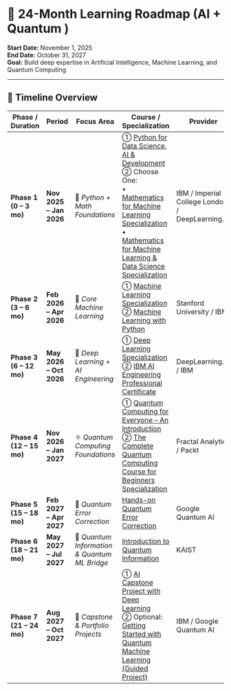 
# 🧭 24-Month Learning Roadmap (AI + Quantum )
**Start Date:** November 1, 2025  
**End Date:** October 31, 2027  
**Goal:** Build deep expertise in Artificial Intelligence, Machine Learning, and Quantum Computing 

---

## 📅 Timeline Overview

| **Phase / Duration** | **Period** | **Focus Area** | **Course / Specialization** | **Provider** |
|-----------------------|------------|----------------|------------------------------|---------------|
| **Phase 1 (0 – 3 mo)** | **Nov 2025 – Jan 2026** | 🧮 *Python + Math Foundations* | ① [Python for Data Science, AI & Development](https://www.coursera.org/learn/python-for-applied-data-science-ai) <br>② Choose One:<br>• [Mathematics for Machine Learning Specialization](https://www.coursera.org/specializations/mathematics-machine-learning)<br>• [Mathematics for Machine Learning & Data Science Specialization](https://www.coursera.org/specializations/mathematics-for-machine-learning-and-data-science) | IBM / Imperial College London / DeepLearning.AI |
| **Phase 2 (3 – 6 mo)** | **Feb 2026 – Apr 2026** | 🤖 *Core Machine Learning* | ① [Machine Learning Specialization](https://www.coursera.org/specializations/machine-learning-introduction)<br>② [Machine Learning with Python](https://www.coursera.org/learn/machine-learning-with-python) | Stanford University / IBM |
| **Phase 3 (6 – 12 mo)** | **May 2026 – Oct 2026** | 🧠 *Deep Learning + AI Engineering* | ① [Deep Learning Specialization](https://www.coursera.org/specializations/deep-learning)<br>② [IBM AI Engineering Professional Certificate](https://www.coursera.org/professional-certificates/ai-engineer) | DeepLearning.AI / IBM |
| **Phase 4 (12 – 15 mo)** | **Nov 2026 – Jan 2027** | ⚛️ *Quantum Computing Foundations* | ① [Quantum Computing for Everyone – An Introduction](https://www.coursera.org/learn/quantum-computing-for-everyone-an-introduction)<br>② [The Complete Quantum Computing Course for Beginners Specialization](https://www.coursera.org/specializations/packt-the-complete-quantum-computing-course-for-beginners) | Fractal Analytics / Packt |
| **Phase 5 (15 – 18 mo)** | **Feb 2027 – Apr 2027** | 🧩 *Quantum Error Correction* | [Hands-on Quantum Error Correction](https://www.coursera.org/learn/quantum-error-correction) | Google Quantum AI |
| **Phase 6 (18 – 21 mo)** | **May 2027 – Jul 2027** | 🔐 *Quantum Information & Quantum ML Bridge* | [Introduction to Quantum Information](https://www.coursera.org/learn/introduction-to-quantum-information) | KAIST |
| **Phase 7 (21 – 24 mo)** | **Aug 2027 – Oct 2027** | 🚀 *Capstone & Portfolio Projects* | ① [AI Capstone Project with Deep Learning](https://www.coursera.org/learn/ai-deep-learning-capstone)<br>② Optional: [Getting Started with Quantum Machine Learning (Guided Project)](https://www.coursera.org/projects/getting-started-with-quantum-machine-learning) | IBM / Google Quantum AI |
